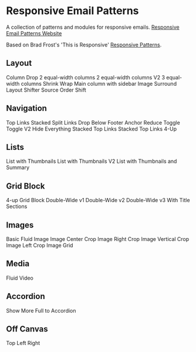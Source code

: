 Responsive Email Patterns
=======================

A collection of patterns and modules for responsive emails.
<a href="http://briangraves.github.com/ResponsiveEmailPatterns/">Responsive Email Patterns Website</a>

Based on Brad Frost's 'This is Responsive' <a href="http://bradfrost.github.com/this-is-responsive/patterns.html">Responsive Patterns</a>.

## Layout
Column Drop
2 equal-width columns
2 equal-width columns V2
3 equal-width columns
Shrink Wrap
Main column with sidebar
Image Surround
Layout Shifter
Source Order Shift

## Navigation
Top Links
Stacked Split Links
Drop Below
Footer Anchor
Reduce
Toggle
Toggle V2
Hide Everything
Stacked Top Links
Stacked Top Links 4-Up

## Lists
List with Thumbnails
List with Thumbnails V2
List with Thumbnails and Summary

## Grid Block
4-up Grid Block
Double-Wide v1
Double-Wide v2
Double-Wide v3
With Title Sections

## Images
Basic Fluid Image
Image Center Crop
Image Right Crop
Image Vertical Crop
Image Left Crop
Image Grid

## Media
Fluid Video

## Accordion
Show More
Full to Accordion

## Off Canvas
Top
Left
Right